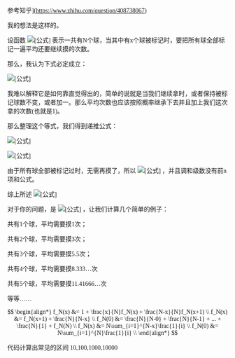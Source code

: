 <font face="SimSun" >   

参考知乎](https://www.zhihu.com/question/408738067)

我的想法是这样的。

设函数 ![[公式]](https://www.zhihu.com/equation?tex=f_N%28x%29) 表示一共有N个球，当其中有x个球被标记时，要把所有球全部标记一遍平均还要继续摸的次数。

那么，我认为下式必定成立：

![[公式]](https://www.zhihu.com/equation?tex=f_N%28x%29%3D1%2B%5Cfrac%7Bx%7D%7BN%7Df_N%28x%29%2B%5Cfrac%7BN-x%7D%7BN%7Df_N%28x%2B1%29)

我难以解释它是如何靠直觉得出的，简单的说就是当我们继续拿时，或者保持被标记球数不变，或者加一。那么平均次数也应该按照概率继承下去并且加上我们这次拿的次数(也就是1)。

那么整理这个等式，我们得到递推公式：

![[公式]](https://www.zhihu.com/equation?tex=f_N%28x%29%3Df_N%28x%2B1%29%2B%5Cfrac%7BN%7D%7BN-x%7D)

![[公式]](https://www.zhihu.com/equation?tex=f_N%280%29%3D%5Cfrac%7BN%7D%7BN-0%7D%2B%5Cfrac%7BN%7D%7BN-1%7D%2B%5Cfrac%7BN%7D%7BN-2%7D%2B%5Cdots%2B%5Cfrac%7BN%7D%7B1%7D%2Bf_N%28N%29)

由于所有球全部被标记过时，无需再摸了，所以 ![[公式]](https://www.zhihu.com/equation?tex=f_N%28N%29%3D0) ，并且调和级数没有前n项和公式。

综上所述 ![[公式]](https://www.zhihu.com/equation?tex=f_N%28x%29%3DN%5Csum_%7Bi%3D1%7D%5E%7BN-x%7D%7B%5Cfrac%7B1%7D%7Bi%7D%7D)

对于你的问题，是 ![[公式]](https://www.zhihu.com/equation?tex=f_N%280%29%3DN%5Csum_%7Bi%3D1%7D%5E%7BN%7D%7B%5Cfrac%7B1%7D%7Bi%7D%7D) ，让我们计算几个简单的例子：

共有1个球，平均需要摸1次；

共有2个球，平均需要摸3次；

共有3个球，平均需要摸5.5次；

共有4个球，平均需要摸8.333…次

共有5个球，平均需要摸11.41666…次

等等……



$$
\begin{align*}
f_N(x) &= 1 + \frac{x}{N}f_N(x) + \frac{N-x}{N}f_N(x+1) \\
f_N(x) &= f_N(x+1) + \frac{N}{N-x} \\
f_N(0) &= \frac{N}{N-0} + \frac{N}{N-1} + ... + \frac{N}{1} + f_N(N) \\
f_N(x) &= N\sum_{i=1}^{N-x}\frac{1}{i} \\
f_N(0) &= N\sum_{i=1}^{N}\frac{1}{i} \\
\end{align*}
$$


</font>

<font face="SimSun">
     代码计算出常见的区间 10,100,1000,10000
</font>   